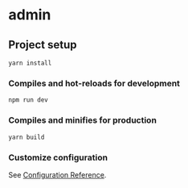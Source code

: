 # admin

## Project setup
```
yarn install
```

### Compiles and hot-reloads for development
```
npm run dev
```

### Compiles and minifies for production
```
yarn build
```

### Customize configuration
See [Configuration Reference](https://cli.vuejs.org/config/).
